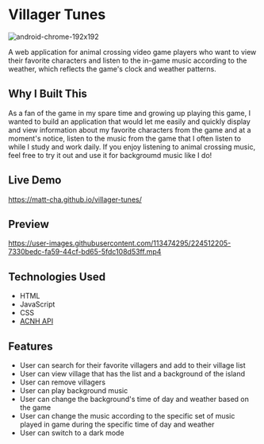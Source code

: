 # Villager Tunes 

![android-chrome-192x192](https://user-images.githubusercontent.com/113474295/226087284-b9136146-5c31-43ab-84a3-281a8562cde0.png)

A web application for animal crossing video game players who want to view their favorite characters and listen to the in-game music according to the weather, which reflects the game's clock and weather patterns.

## Why I Built This

As a fan of the game in my spare time and growing up playing this game, I wanted to build an application that would let me easily and quickly display and view information about my favorite characters from the game and at a moment's notice, listen to the music from the game that I often listen to while I study and work daily. If you enjoy listening to animal crossing music, feel free to try it out and use it for backgroumd music like I do!

## Live Demo

https://matt-cha.github.io/villager-tunes/

## Preview

https://user-images.githubusercontent.com/113474295/224512205-7330bedc-fa59-44cf-bd65-5fdc108d53ff.mp4

## Technologies Used

- HTML
- JavaScript
- CSS
- [ACNH API](https://acnhapi.com/)

## Features

- User can search for their favorite villagers and add to their village list
- User can view village that has the list and a background of the island
- User can remove villagers
- User can play background music
- User can change the background's time of day and weather based on the game
- User can change the music according to the specific set of music played in game during the specific time of day and weather
- User can switch to a dark mode
